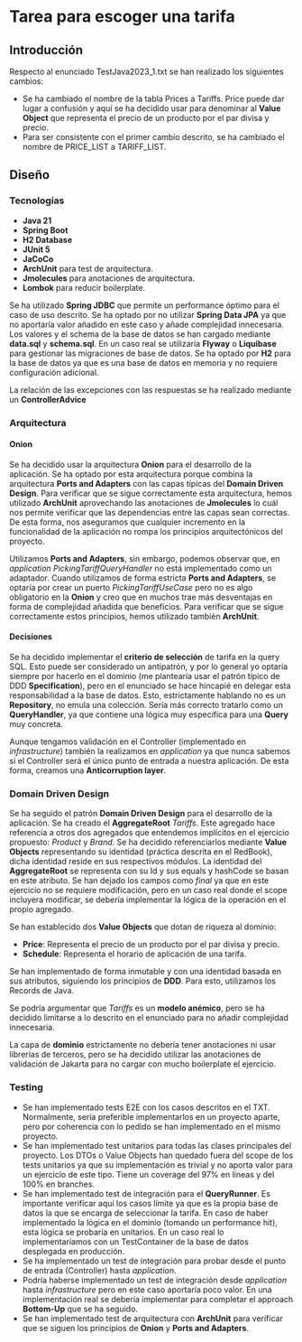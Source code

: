 # Tarea para escoger una tarifa

## Introducción

Respecto al enunciado TestJava2023_1.txt se han realizado los siguientes cambios:

- Se ha cambiado el nombre de la tabla Prices a Tariffs. Price puede dar lugar a confusión y aquí se ha decidido usar para denominar al **Value Object** que representa el precio de un producto por el par divisa y precio.
- Para ser consistente con el primer cambio descrito, se ha cambiado el nombre de PRICE_LIST a TARIFF_LIST.

## Diseño

### Tecnologías

- **Java 21**
- **Spring Boot**
- **H2 Database**
- **JUnit 5**
- **JaCoCo**
- **ArchUnit** para test de arquitectura.
- **Jmolecules** para anotaciones de arquitectura.
- **Lombok** para reducir boilerplate.

Se ha utilizado **Spring JDBC** que permite un performance óptimo para el caso de uso descrito. Se ha optado por no utilizar **Spring Data JPA** ya que no aportaría valor añadido en este caso y añade complejidad innecesaria. Los valores y el schema de la base de datos se han cargado mediante **data.sql** y **schema.sql**. En un caso real se utilizaría **Flyway** o **Liquibase** para gestionar las migraciones de base de datos. Se ha optado por **H2** para la base de datos ya que es una base de datos en memoria y no requiere configuración adicional.

La relación de las excepciones con las respuestas se ha realizado mediante un **ControllerAdvice**

### Arquitectura

#### Onion

Se ha decidido usar la arquitectura **Onion** para el desarrollo de la aplicación. Se ha optado por esta arquitectura porque combina la arquitectura **Ports and Adapters** con las capas típicas del **Domain Driven Design**. Para verificar que se sigue correctamente esta arquitectura, hemos utilizado **ArchUnit** aprovechando las anotaciones de **Jmolecules** lo cuál nos permite verificar que las dependencias entre las capas sean correctas. De esta forma, nos aseguramos que cualquier incremento en la funcionalidad de la aplicación no rompa los principios arquitectónicos del proyecto.

Utilizamos **Ports and Adapters**, sin embargo, podemos observar que, en *application* *PickingTariffQueryHandler* no está implementado como un adaptador. Cuando utilizamos de forma estricta **Ports and Adapters**, se optaría por crear un puerto *PickingTariffUseCase* pero no es algo obligatorio en la **Onion** y creo que en muchos trae más desventajas en forma de complejidad añadida que beneficios. Para verificar que se sigue correctamente estos principios, hemos utilizado también **ArchUnit**.

#### Decisiones

Se ha decidido implementar el **criterio de selección** de tarifa en la query SQL. Esto puede ser considerado un antipatrón, y por lo general yo optaría siempre por hacerlo en el dominio (me plantearía usar el patrón típico de DDD **Specification**), pero en el enunciado se hace hincapié en delegar esta responsabilidad a la base de datos. Esto, estrictamente hablando no es un **Repository**, no emula una colección. Sería más correcto tratarlo como un **QueryHandler**, ya que contiene una lógica muy específica para una **Query** muy concreta.

Aunque tengamos validación en el Controller (implementado en *infrastructure*) también la realizamos en *application* ya que nunca sabemos si el Controller será el único punto de entrada a nuestra aplicación. De esta forma, creamos una **Anticorruption layer**.

### Domain Driven Design

Se ha seguido el patrón **Domain Driven Design** para el desarrollo de la aplicación. Se ha creado el **AggregateRoot** *Tariffs*. Este agregado hace referencia a otros dos agregados que entendemos implícitos en el ejercicio propuesto: *Product* y *Brand*. Se ha decidido referenciarlos mediante **Value Objects** representando su identidad (práctica descrita en el RedBook), dicha identidad reside en sus respectivos módulos. La identidad del **AggregateRoot** se representa con su Id y sus equals y hashCode se basan en este atributo. Se han dejado los campos como *final* ya que en este ejercicio no se requiere modificación, pero en un caso real donde el scope incluyera modificar, se debería implementar la lógica de la operación en el propio agregado.

Se han establecido dos **Value Objects** que dotan de riqueza al dominio:
- **Price**: Representa el precio de un producto por el par divisa y precio.
- **Schedule**: Representa el horario de aplicación de una tarifa.

Se han implementado de forma inmutable y con una identidad basada en sus atributos, siguiendo los principios de **DDD**. Para esto, utilizamos los Records de Java.

Se podría argumentar que *Tariffs* es un **modelo anémico**, pero se ha decidido limitarse a lo descrito en el enunciado para no añadir complejidad innecesaria.

La capa de **dominio** estrictamente no debería tener anotaciones ni usar librerías de terceros, pero se ha decidido utilizar las anotaciones de validación de Jakarta para no cargar con mucho boilerplate el ejercicio.

### Testing

- Se han implementado tests E2E con los casos descritos en el TXT. Normalmente, sería preferible implementarlos en un proyecto aparte, pero por coherencia con lo pedido se han implementado en el mismo proyecto.
- Se han implementado test unitarios para todas las clases principales del proyecto. Los DTOs o Value Objects han quedado fuera del scope de los tests unitarios ya que su implementación es trivial y no aporta valor para un ejercicio de este tipo. Tiene un coverage del 97% en líneas y del 100% en branches.
- Se han implementado test de integración para el **QueryRunner**. Es importante verificar aquí los casos límite ya que es la propia base de datos la que se encarga de seleccionar la tarifa. En caso de haber implementado la lógica en el dominio (tomando un performance hit), esta lógica se probaría en unitarios. En un caso real lo implementaríamos con un TestContainer de la base de datos desplegada en producción.
- Se ha implementado un test de integración para probar desde el punto de entrada (Controller) hasta *application*.
- Podría haberse implementado un test de integración desde *application* hasta *infrastructure* pero en este caso aportaría poco valor. En una implementación real se debería implementar para completar el approach **Bottom-Up** que se ha seguido.
- Se han implementado test de arquitectura con **ArchUnit** para verificar que se siguen los principios de **Onion** y **Ports and Adapters**.
